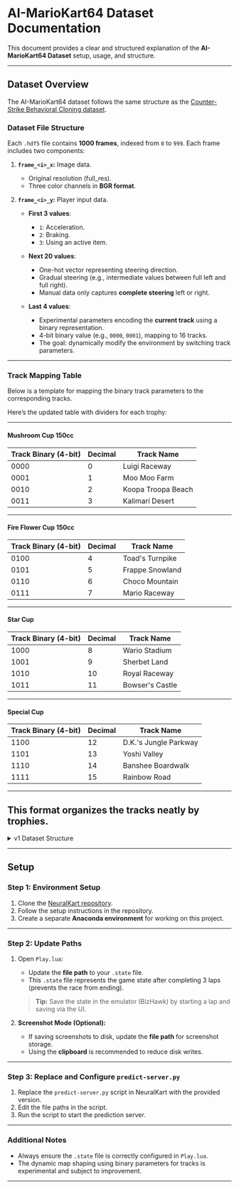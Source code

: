 # **AI-MarioKart64 Dataset Documentation**

This document provides a clear and structured explanation of the **AI-MarioKart64 Dataset** setup, usage, and structure.

---

## **Dataset Overview**
The AI-MarioKart64 dataset follows the same structure as the [Counter-Strike Behavioral Cloning dataset](https://github.com/TeaPearce/Counter-Strike_Behavioural_Cloning).  

### **Dataset File Structure**
Each `.hdf5` file contains **1000 frames**, indexed from `0` to `999`. Each frame includes two components:  

1. **`frame_<i>_x`:** Image data.  
    - Original resolution (full_res).  
    - Three color channels in **BGR format**.  

2. **`frame_<i>_y`:** Player input data.  
    - **First 3 values**:  
        - `1`: Acceleration.  
        - `2`: Braking.  
        - `3`: Using an active item.  

    - **Next 20 values**:  
        - One-hot vector representing steering direction.  
        - Gradual steering (e.g., intermediate values between full left and full right).  
        - Manual data only captures **complete steering** left or right.

    - **Last 4 values**:  
        - Experimental parameters encoding the **current track** using a binary representation.  
        - 4-bit binary value (e.g., `0000`, `0001`), mapping to 16 tracks.  
        - The goal: dynamically modify the environment by switching track parameters.  

---

### **Track Mapping Table**
Below is a template for mapping the binary track parameters to the corresponding tracks.  

Here’s the updated table with dividers for each trophy:

---

#### **Mushroom Cup 150cc**
| **Track Binary (4-bit)** | **Decimal** | **Track Name**        |
|--------------------------|-------------|-----------------------|
| 0000                     | 0           | Luigi Raceway         |
| 0001                     | 1           | Moo Moo Farm          |
| 0010                     | 2           | Koopa Troopa Beach    |
| 0011                     | 3           | Kalimari Desert       |

---

#### **Fire Flower Cup 150cc**
| **Track Binary (4-bit)** | **Decimal** | **Track Name**        |
|--------------------------|-------------|-----------------------|
| 0100                     | 4           | Toad's Turnpike       |
| 0101                     | 5           | Frappe Snowland       |
| 0110                     | 6           | Choco Mountain        |
| 0111                     | 7           | Mario Raceway         |

---

#### **Star Cup**
| **Track Binary (4-bit)** | **Decimal** | **Track Name**        |
|--------------------------|-------------|-----------------------|
| 1000                     | 8           | Wario Stadium         |
| 1001                     | 9           | Sherbet Land          |
| 1010                     | 10          | Royal Raceway         |
| 1011                     | 11          | Bowser's Castle       |

---

#### **Special Cup**
| **Track Binary (4-bit)** | **Decimal** | **Track Name**        |
|--------------------------|-------------|-----------------------|
| 1100                     | 12          | D.K.'s Jungle Parkway |
| 1101                     | 13          | Yoshi Valley          |
| 1110                     | 14          | Banshee Boardwalk     |
| 1111                     | 15          | Rainbow Road          |

--- 

This format organizes the tracks neatly by trophies.
---

<details>
    <summary>v1 Dataset Structure</summary>

    In version 1 of the dataset, only **steering data** was captured.  

    - **`frame_<i>_y` structure**: A 20-length one-hot vector for steering direction.  
        - `[1, 0, 0, ..., 0]` → Steer Left (`-1.0`).  
        - `[0, ..., 0, 1]` → Steer Right (`1.0`).  
        - Intermediate positions represent **progressive steering** (e.g., no steer = `0` in the middle).  

</details>

---

## **Setup**

### **Step 1: Environment Setup**
1. Clone the [NeuralKart repository](https://github.com/rameshvarun/NeuralKart).  
2. Follow the setup instructions in the repository.  
3. Create a separate **Anaconda environment** for working on this project.  

---

### **Step 2: Update Paths**
1. Open `Play.lua`:  
   - Update the **file path** to your `.state` file.  
   - This `.state` file represents the game state after completing 3 laps (prevents the race from ending).  

   > **Tip:** Save the state in the emulator (BizHawk) by starting a lap and saving via the UI.  

2. **Screenshot Mode (Optional):**  
   - If saving screenshots to disk, update the **file path** for screenshot storage.  
   - Using the **clipboard** is recommended to reduce disk writes.  

---

### **Step 3: Replace and Configure `predict-server.py`**
1. Replace the `predict-server.py` script in NeuralKart with the provided version.  
2. Edit the file paths in the script.  
3. Run the script to start the prediction server.  

---

### **Additional Notes**
- Always ensure the `.state` file is correctly configured in `Play.lua`.  
- The dynamic map shaping using binary parameters for tracks is experimental and subject to improvement.  

---
